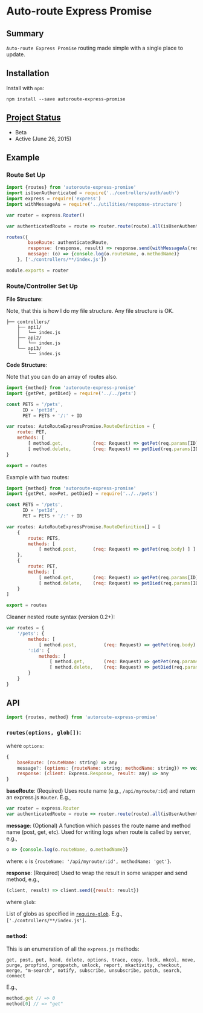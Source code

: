# Auto-route Express Promise

## Summary

`Auto-route Express Promise` routing made simple with a single place to update.

## Installation

Install with `npm`:

```
npm install --save autoroute-express-promise
```

## [Project Status](http://www.walkercoderanger.com/blog/2015/06/advice-for-open-source-projects/)

- Beta
- Active (June 26, 2015)

## Example

### Route Set Up

```js
import {routes} from 'autoroute-express-promise'
import isUserAuthenticated = require('../controllers/auth/auth')
import express = require('express')
import withMessageAs = require('../utilities/response-structure')

var router = express.Router()

var authenticatedRoute = route => router.route(route).all(isUserAuthenticated)

routes({
        baseRoute: authenticatedRoute,
        response: (response, result) => response.send(withMessageAs(result)),
        message: (o) => {console.log(o.routeName, o.methodName)}
    }, ['./controllers/**/index.js'])

module.exports = router
```

### Route/Controller Set Up

**File Structure**:

Note, that this is how I do my file structure. Any file structure is OK.

```
├── controllers/
    ├── api1/
    │   └── index.js
    ├── api2/
    │   └── index.js
    └── api3/
        └── index.js
```

**Code Structure**:

Note that you can do an array of routes also.

```js
import {method} from 'autoroute-express-promise'
import {getPet, petDied} = require('../../pets')

const PETS = '/pets',
      ID = 'petId',
      PET = PETS + '/:' + ID

var routes: AutoRouteExpressPromise.RouteDefinition = {
    route: PET,
    methods: [
        [ method.get,           (req: Request) => getPet(req.params[ID]) ],
        [ method.delete,        (req: Request) => petDied(req.params[ID]) ] ]
}

export = routes
```

Example with two routes:

```js
import {method} from 'autoroute-express-promise'
import {getPet, newPet, petDied} = require('../../pets')

const PETS = '/pets',
      ID = 'petId',
      PET = PETS + '/:' + ID

var routes: AutoRouteExpressPromise.RouteDefinition[] = [
    {
        route: PETS,
        methods: [
            [ method.post,      (req: Request) => getPet(req.body) ] ]
    },
    {
        route: PET,
        methods: [
            [ method.get,       (req: Request) => getPet(req.params[ID]) ],
            [ method.delete,    (req: Request) => petDied(req.params[ID]) ] ]
    }
]

export = routes
```

Cleaner nested route syntax (version 0.2+):

```js
var routes = {
    '/pets': {
        methods: [
            [ method.post,          (req: Request) => getPet(req.body) ] ]
        ':id': {
            methods: [
                [ method.get,       (req: Request) => getPet(req.params[ID]) ],
                [ method.delete,    (req: Request) => petDied(req.params[ID]) ] ]
        }
    }
}
```

## API

```js
import {routes, method} from 'autoroute-express-promise'
```

### `routes(options, glob[])`:

where `options`:

```js
{
    baseRoute: (routeName: string) => any
    message?: (options: {routeName: string; methodName: string}) => void
    response: (client: Express.Response, result: any) => any
}
```

**baseRoute**: (Required) Uses route name (e.g., `/api/myroute/:id`) and return
an express.js `Router`. E.g.,

```js
var router = express.Router
var authenticatedRoute = route => router.route(route).all(isUserAuthenticated)
```

**message**: (Optional) A function which passes the route name and method name (post, get,
etc). Used for writing logs when route is called by server, e.g.,

```js
o => {console.log(o.routeName, o.methodName)}
```

where: `o` is `{routeName: '/api/myroute/:id', methodName: 'get'}`.

**response**: (Required) Used to wrap the result in some wrapper and send
method, e.g.,

```js
(client, result) => client.send({result: result})
```

where `glob`:

List of globs as specified in
[`require-glob`](https://www.npmjs.com/package/require-glob). E.g.,
`['./controllers/**/index.js']`.

### `method`:

This is an enumeration of all the `express.js` methods:

`get, post, put, head, delete, options, trace, copy, lock, mkcol, move, purge, propfind, proppatch, unlock, report, mkactivity, checkout, merge, "m-search", notify, subscribe, unsubscribe, patch, search, connect`

E.g.,

```js
method.get // => 0
method[0] // => "get"
```
